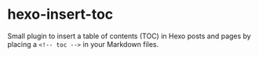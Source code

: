 # hexo-insert-toc

Small plugin to insert a table of contents (TOC) in Hexo posts and pages by placing a `<!-- toc -->` in your Markdown
files.
